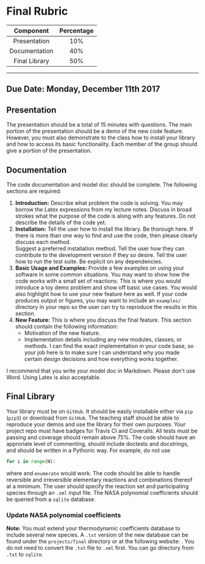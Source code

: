 # Final Rubric

| Component                   | Percentage |
| :-------------------------: | :--------: |
| Presentation                | 10%      |
| Documentation               | 40%      | 
| Final Library               | 50%      |

---

## Due Date:  Monday, December 11th 2017

## Presentation

The presentation should be a total of 15 minutes with questions. 
The main portion of the presentation should be a demo of the new 
code feature.  However, you must also demonstrate to the class 
how to install your library and how to access its basic 
functionality.  Each member of the group should give a portion of 
the presentation.

## Documentation

The code documentation and model doc should be complete.  The 
following sections are required:
1. **Introduction:**  Describe what problem the code is solving.  You may borrow the Latex 
   expressions from my lecture notes.  Discuss in broad strokes what the purpose of the 
   code is along with any features.  Do not describe the details of the code yet.
2. **Installation:**  Tell the user how to install the library.  Be thorough here.  If there is 
   more than one way to find and use the code, then please clearly discuss each method.  
   Suggest a preferred installation method.  Tell the user how they can contribute to the 
   development version if they so desire.  Tell the user how to run the test suite.  Be 
   explicit on any dependencies.
3. **Basic Usage and Examples:**  Provide a few examples on using your software in some 
   common situations.  You may want to show how the code works with a small set of 
   reactions.  This is where you would introduce a toy demo problem and show off basic 
   use cases.  You would also highlight how to use your new feature here as well.  If 
   your code produces output or figures, you may want to include an `examples/` 
   directory in your repo so the user can try to reproduce the results in this section.
4. **New Feature:**  This is where you discuss the final feature.  This section should 
   contain the following information:
   * Motivation of the new feature.
   * Implementation details including any new modules, classes, or methods.  I can 
     find the exact implementation in your code base, so your job here is to make sure 
     I can understand why you made certain design decisions and how everything works 
     together.

I recommend that you write your model doc in Markdown.  Please don't use Word.  Using 
Latex is also acceptable.

## Final Library
Your library must be on `GitHub`.  It should be easily installable either via `pip` 
(`pip3`) or download from `GitHub`.  The teaching staff should be able to reproduce 
your demos and use the library for their own purposes.  Your project repo must have 
badges for Travis CI and Coveralls.  All tests must be passing and coverage should 
remain above 75%.  The code should have an approriate level of commenting, should 
include doctests and docstrings, and should be written in a Pythonic way.  For 
example, do not use 
```python
for i in range(N):
```
where and `enumerate` would work.  The code should be able to handle reversible and 
irreversible elementary reactions and combinations thereof at a minimum.  The user 
should specify the reaction set and participating species through an `.xml` input 
file.  The NASA polynomial coefficients should be queried from a `sqlite` database.

### Update NASA polynomial coefficients
**Note:**  You must extend your thermodynamic coefficients database to include 
several new species.  A `.txt` version of the new database can be found under the 
`projects/final` directory or at the following website: 
[](http://combustion.berkeley.edu/gri_mech/version30/files30/thermo30.dat).  You 
do not need to convert the `.txt` file to `.xml` first.  You can go directory 
from `.txt` to `sqlite`.
